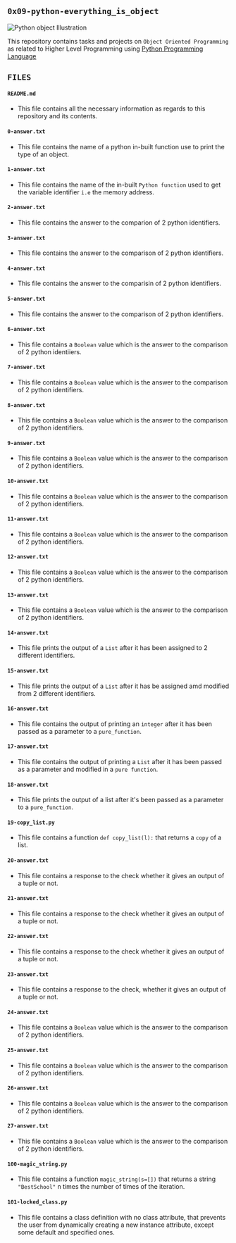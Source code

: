 ## `0x09-python-everything_is_object`

![Python object Illustration](https://datagy.io/wp-content/uploads/2022/01/09-Python-Object-Oriented-Programming-OOP-for-Data-Science-Cover-Image.png)

This repository contains tasks and projects on `Object Oriented Programming` as related to Higher Level Programming using [Python Programming Language](https://en.wikipedia.org/wiki/Python_(programming_language))

## `FILES`

#### `README.md`
  - This file contains all the necessary information as regards to this repository and its contents.

#### `0-answer.txt`
  - This file contains the name of a python in-built function use to print the type of an object.

#### `1-answer.txt`
  - This file contains the name of the in-built `Python function` used to get the variable identifier `i.e` the memory address.

#### `2-answer.txt`
  - This file contains the answer to the comparion of 2 python identifiers.

#### `3-answer.txt`
  - This file contains the answer to the comparison of 2 python identifiers.

#### `4-answer.txt`
  - This file contains the answer to the comparisin of 2 python identifiers.

#### `5-answer.txt`
  - This file contains the answer to the comparison of 2 python identifiers.

#### `6-answer.txt`
  - This file contains a `Boolean` value which is the answer to the comparison of 2 python identiiers.

#### `7-answer.txt`
  - This file contains a `Boolean` value which is the answer to the comparison of 2 python identifiers.

#### `8-answer.txt`
  - This file contains a `Boolean` value which is the answer to the comparison of 2 python identifiers.

#### `9-answer.txt`
  - This file contains a `Boolean` value which is the answer to the comparison of 2 python identifiers.

#### `10-answer.txt`
  - This file contains a `Boolean` value which is the answer to the comparison of 2 python identifiers.

#### `11-answer.txt`
  - This file contains a `Boolean` value which is the answer to the comparison of 2 python identifiers.

#### `12-answer.txt`
  -  This file contains a `Boolean` value which is the answer to the comparison of 2 python identifiers.

#### `13-answer.txt`
  -  This file contains a `Boolean` value which is the answer to the comparison of 2 python identifiers.

#### `14-answer.txt`
  - This file prints the output of a `List` after it has been assigned to 2 different identifiers.

#### `15-answer.txt`
  - This file prints the output of a `List` after it has be assigned amd modified from 2 different identifiers.

#### `16-answer.txt`
  - This file contains the output of printing an `integer` after it has been passed as a parameter to a `pure_function`.

#### `17-answer.txt`
  - This file contains the output of printing a `List` after it has been passed as a parameter and modified in a `pure function`.

#### `18-answer.txt`
  - This file prints the output of a list after it's been passed as a parameter to a `pure_function`.

#### `19-copy_list.py`
  - This file contains a function `def copy_list(l):` that returns a `copy` of a list.

#### `20-answer.txt`
  - This file contains a response to the check whether it gives an output of a tuple or not.

#### `21-answer.txt`
  - This file contains a response to the check whether it gives an output of a tuple or not.

#### `22-answer.txt`
  - This file contains a response to the check whether it gives an output of a tuple or not.

#### `23-answer.txt`
  - This file contains a response to the check, whether it gives an output of a tuple or not.

#### `24-answer.txt`
  - This file contains a `Boolean` value which is the answer to the comparison of 2 python identifiers.

#### `25-answer.txt`
  - This file contains a `Boolean` value which is the answer to the comparison of 2 python identifiers.

#### `26-answer.txt`
  - This file contains a `Boolean` value which is the answer to the comparison of 2 python identifiers.

#### `27-answer.txt`
  - This file contains a `Boolean` value which is the answer to the comparison of 2 python identifiers.

#### `100-magic_string.py`
  - This file contains a function `magic_string(s=[])` that returns a string `"BestSchool"` n times the number of times of the iteration.

#### `101-locked_class.py`
  - This file contains a class definition with no class attribute, that prevents the user from dynamically creating a new instance attribute, except some default and specified ones.
